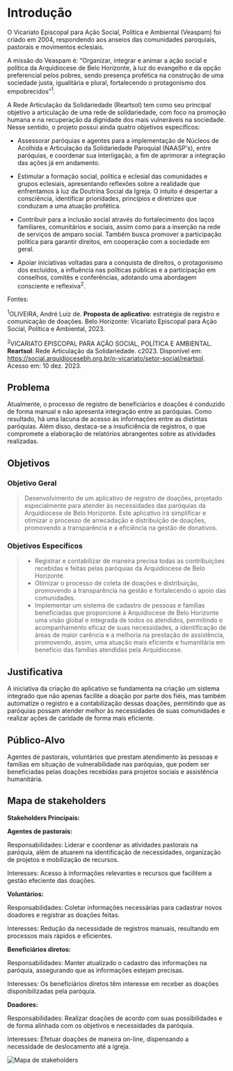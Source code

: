 # Introdução

O Vicariato Episcopal para Ação Social, Política e Ambiental (Veaspam) foi criado em 2004, respondendo aos anseios das comunidades paroquiais, pastorais e movimentos eclesiais.

A missão do Veaspam é: “Organizar, integrar e animar a ação social e política da Arquidiocese de Belo Horizonte, à luz do evangelho e da opção preferencial pelos pobres, sendo presença profética na construção de uma sociedade justa, igualitária e plural, fortalecendo o protagonismo dos empobrecidos”<sup>1</sup>.

A Rede Articulação da Solidariedade (Reartsol) tem como seu principal objetivo a articulação de uma rede de solidariedade, com foco na promoção humana e na recuperação da dignidade dos mais vulneráveis na sociedade. Nesse sentido, o projeto possui ainda quatro objetivos específicos:

- Assessorar paróquias e agentes para a implementação de Núcleos de Acolhida e Articulação da Solidariedade Paroquial (NAASP's), entre paróquias, e coordenar sua interligação, a fim de aprimorar a integração das ações já em andamento.

- Estimular a formação social, política e eclesial das comunidades e grupos eclesiais, apresentando reflexões sobre a realidade que enfrentamos à luz da Doutrina Social da Igreja. O intuito é despertar a consciência, identificar prioridades, princípios e diretrizes que conduzam a uma atuação profética.

- Contribuir para a inclusão social através do fortalecimento dos laços familiares, comunitários e sociais, assim como para a inserção na rede de serviços de amparo social. Também busca promover a participação política para garantir direitos, em cooperação com a sociedade em geral.

- Apoiar iniciativas voltadas para a conquista de direitos, o protagonismo dos excluídos, a influência nas políticas públicas e a participação em conselhos, comitês e conferências, adotando uma abordagem consciente e reflexiva<sup>2</sup>.

Fontes:

<sup>1</sup>OLIVEIRA, André Luiz de. <b>Proposta de aplicativo</b>: estratégia de registro e comunicação de doações. Belo Horizonte: Vicariato Episcopal para Ação Social, Política e Ambiental, 2023.

<sup>2</sup>VICARIATO EPISCOPAL PARA AÇÃO SOCIAL, POLÍTICA E AMBIENTAL. <b>Reartsol</b>: Rede Articulação da Solidariedade. c2023. Disponível em: https://social.arquidiocesebh.org.br/o-vicariato/setor-social/reartsol. Acesso em: 10 dez. 2023.

## Problema

Atualmente, o processo de registro de beneficiários e doações é conduzido de forma manual e não apresenta integração entre as paróquias. Como resultado, há uma lacuna de acesso às informações entre as distintas paróquias. Além disso, destaca-se a insuficiência de registros, o que compromete a elaboração de relatórios abrangentes sobre as atividades realizadas.

## Objetivos

### Objetivo Geral

> Desenvolvimento de um aplicativo de registro de doações, projetado especialmente para atender às necessidades das paróquias da Arquidiocese de Belo Horizonte. Este aplicativo irá simplificar e otimizar o processo de arrecadação e distribuição de doações, promovendo a transparência e a eficiência na gestão de donativos.

### Objetivos Específicos

> * Registrar e contabilizar de maneira precisa todas as contribuições recebidas e feitas pelas paróquias da Arquidiocese de Belo Horizonte.
> * Otimizar o processo de coleta de doações e distribuição, promovendo a transparência na gestão e fortalecendo o apoio das comunidades. 
> * Implementar um sistema de cadastro de pessoas e famílias beneficiadas que proporcione à Arquidiocese de Belo Horizonte uma visão global e integrada de todos os atendidos, permitindo o acompanhamento eficaz de suas necessidades, a identificação de áreas de maior carência e a melhoria na prestação de assistência, promovendo, assim, uma atuação mais eficiente e humanitária em benefício das famílias atendidas pela Arquidiocese.

## Justificativa

 A iniciativa da criação do aplicativo se fundamenta na criação um sistema integrado que não apenas facilite a doação por parte dos fiéis, mas também automatize o registro e a contabilização dessas doações, permitindo que as paróquias possam atender melhor às necessidades de suas comunidades e realizar ações de caridade de forma mais eficiente.

## Público-Alvo

Agentes de pastorais, voluntários que prestam atendimento às pessoas e famílias em situação de vulnerabilidade nas paróquias, que podem ser beneficiadas pelas doações recebidas para projetos sociais e assistência humanitária.

## Mapa de stakeholders

**Stakeholders Principais:**

**Agentes de pastorais:**

Responsabilidades: Liderar e coordenar as atividades pastorais na paróquia, além de atuarem na identificação de necessidades, organização de projetos e mobilização de recursos.

Interesses: Acesso à informações relevantes e recursos que facilitem a gestão efeciente das doações.

**Voluntários:**

Responsabilidades: Coletar informações necessárias para cadastrar novos doadores e registrar as doações feitas.

Interesses: Redução da necessidade de registros manuais, resultando em processos mais rápidos e eficientes.

**Beneficiários diretos:**

Responsabilidades: Manter atualizado o cadastro das informações na paróquia, assegurando que as informações estejam precisas.

Interesses: Os beneficiários diretos têm interesse em receber as doações disponibilizadas pela paróquia.


**Doadores:**

Responsabilidades: Realizar doações de acordo com suas possibilidades e de forma alinhada com os objetivos e necessidades da paróquia.

Interesses: Efetuar doações de maneira on-line, dispensando a necessidade de deslocamento até a igreja.

![Mapa de stakeholders](https://github.com/isabelamartinez/app-veaspam/assets/89950149/0ac7cc20-f714-46c0-9005-32002fd03afd)
